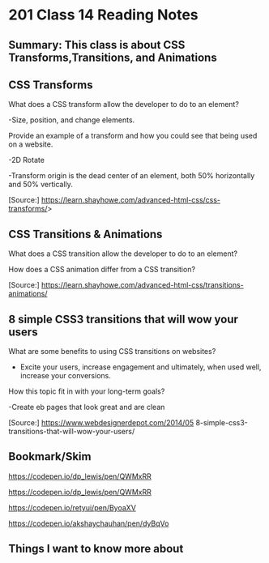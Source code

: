 # 201 Class 14 Reading Notes

## Summary: This class is about CSS Transforms,Transitions, and Animations

## CSS Transforms

What does a CSS transform allow the developer to do to an element?

-Size, position, and change elements.

Provide an example of a transform and how you could see that being used on a website.

-2D Rotate

-Transform origin is the dead center of an element, both 50% horizontally and 50% vertically.

[Source:] <https://learn.shayhowe.com/advanced-html-css/css-transforms/>>

## CSS Transitions & Animations

What does a CSS transition allow the developer to do to an element?

How does a CSS animation differ from a CSS transition?

[Source:] <https://learn.shayhowe.com/advanced-html-css/transitions-animations/>

## 8 simple CSS3 transitions that will wow your users

What are some benefits to using CSS transitions on websites?

- Excite your users, increase engagement and ultimately, when used well, increase your conversions.

How this topic fit in with your long-term goals?

-Create eb pages that look great and are clean

[Source:] <https://www.webdesignerdepot.com/2014/05> 8-simple-css3-transitions-that-will-wow-your-users/

## Bookmark/Skim

<https://codepen.io/dp_lewis/pen/QWMxRR>

<https://codepen.io/dp_lewis/pen/QWMxRR>

<https://codepen.io/retyui/pen/ByoaXV>

<https://codepen.io/akshaychauhan/pen/dyBqVo>

## Things I want to know more about
